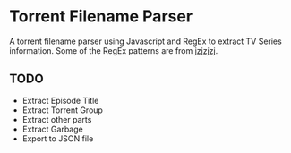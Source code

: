 # Torrent Filename Parser

A torrent filename parser using Javascript and RegEx to extract TV Series information.
Some of the RegEx patterns are from [jzjzjzj](https://github.com/jzjzjzj/parse-torrent-name).

## TODO
- Extract Episode Title
- Extract Torrent Group
- Extract other parts
- Extract Garbage
- Export to JSON file
